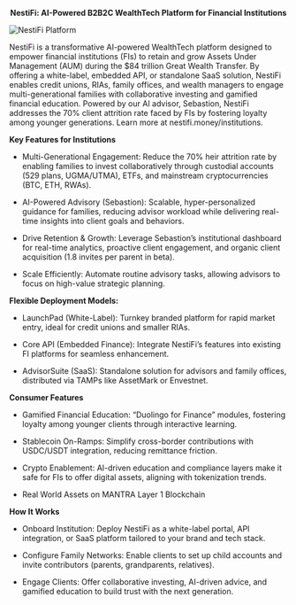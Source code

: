 <div align="center">
  
**NestiFi: AI-Powered B2B2C WealthTech Platform for Financial Institutions**

</div>

![NestiFi Platform](https://cdn.prod.website-files.com/6752c046b5f9ff7e0884e638/687f9900ed740e04852c331e_NestiFi%20Opengraph%20Image.png)

NestiFi is a transformative AI-powered WealthTech platform designed to empower financial institutions (FIs) to retain and grow Assets Under Management (AUM) during the $84 trillion Great Wealth Transfer. By offering a white-label, embedded API, or standalone SaaS solution, NestiFi enables credit unions, RIAs, family offices, and wealth managers to engage multi-generational families with collaborative investing and gamified financial education. Powered by our AI advisor, Sebastion, NestiFi addresses the 70% client attrition rate faced by FIs by fostering loyalty among younger generations. Learn more at nestifi.money/institutions.

**Key Features for Institutions**

- Multi-Generational Engagement: Reduce the 70% heir attrition rate by enabling families to invest collaboratively through custodial accounts (529 plans, UGMA/UTMA), ETFs, and mainstream cryptocurrencies (BTC, ETH, RWAs).

- AI-Powered Advisory (Sebastion): Scalable, hyper-personalized guidance for families, reducing advisor workload while delivering real-time insights into client goals and behaviors.

- Drive Retention & Growth: Leverage Sebastion’s institutional dashboard for real-time analytics, proactive client engagement, and organic client acquisition (1.8 invites per parent in beta).

- Scale Efficiently: Automate routine advisory tasks, allowing advisors to focus on high-value strategic planning.

**Flexible Deployment Models:**

- LaunchPad (White-Label): Turnkey branded platform for rapid market entry, ideal for credit unions and smaller RIAs.

- Core API (Embedded Finance): Integrate NestiFi’s features into existing FI platforms for seamless enhancement.

- AdvisorSuite (SaaS): Standalone solution for advisors and family offices, distributed via TAMPs like AssetMark or Envestnet.

**Consumer Features**

- Gamified Financial Education: “Duolingo for Finance” modules, fostering loyalty among younger clients through interactive learning.

- Stablecoin On-Ramps: Simplify cross-border contributions with USDC/USDT integration, reducing remittance friction.

- Crypto Enablement: AI-driven education and compliance layers make it safe for FIs to offer digital assets, aligning with tokenization trends.

- Real World Assets on MANTRA Layer 1 Blockchain

**How It Works**

- Onboard Institution: Deploy NestiFi as a white-label portal, API integration, or SaaS platform tailored to your brand and tech stack.

- Configure Family Networks: Enable clients to set up child accounts and invite contributors (parents, grandparents, relatives).

- Engage Clients: Offer collaborative investing, AI-driven advice, and gamified education to build trust with the next generation.

